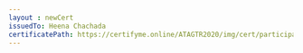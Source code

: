 ```yaml
--- 
layout : newCert 
issuedTo: Heena Chachada 
certificatePath: https://certifyme.online/ATAGTR2020/img/cert/participant/HeenaChachada_e7ec4.png
--- 
```

